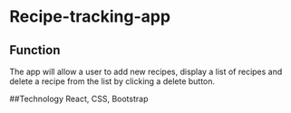 # Recipe-tracking-app

## Function
The app will allow a user to add new recipes, display a list of recipes and delete a recipe from the list by clicking a delete button.

##Technology
React, CSS, Bootstrap
